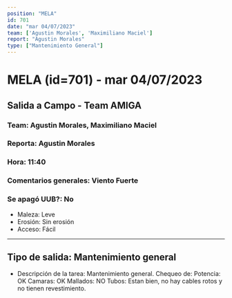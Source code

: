 ```yaml
---
position: "MELA"
id: 701
date: "mar 04/07/2023"
team: ['Agustin Morales', 'Maximiliano Maciel']
report: "Agustin Morales"
type: ["Mantenimiento General"]
---
```


# MELA (id=701) - mar 04/07/2023
## Salida a Campo - Team AMIGA
### Team: Agustin Morales, Maximiliano Maciel
### Reporta: Agustin Morales
### Hora: 11:40
### Comentarios generales: Viento Fuerte
### Se apagó UUB?: No 
- Maleza: Leve
- Erosión: Sin erosión
- Acceso: Fácil
---------
## Tipo de salida: Mantenimiento general
   - Descripción de la tarea: Mantenimiento general.
Chequeo de:
Potencia: OK
Camaras: OK
Mallados: NO
Tubos: Estan bien, no hay cables rotos y no tienen revestimiento.
